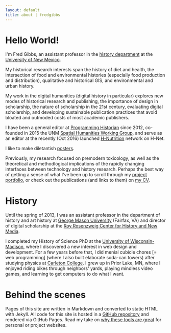 ```yaml
---
layout: default
title: about | fredgibbs
---
```


# Hello World!

I'm Fred Gibbs, an assistant professor in the [history department](http://history.unm.edu) at the [University of New Mexico](http://unm.edu). 

My historical research interests span the history of diet and health, the intersection of food and environmental histories (especially food production and distribution), qualitative and historical GIS, and environmental and urban history.

My work in the digital humanities (digital history in particular) explores new modes of historical research and publishing, the importance of design in scholarship, the nature of scholarship in the 21st century, evaluating digital scholarship, and developing sustainable publication practices that avoid bloated and outmoded costs of most academic publishers.

I have been a general editor at [Programming Historian](http://programminghistorian.org) since 2012, co-founded in 2015 the UNM [Spatial Humanities Working Group](http://spatialhumanities.unm.edu), and serve as an editor at the recently (Oct 2016) launched [H-Nutrition](https://networks.h-net.org/h-nutrition) network on H-Net.

I like to make diletantish [posters](../posters).

Previously, my research focused on premodern toxicology, as well as the theoretical and methodlogical implications of the rapidly changing interfaces between technology and history research. Perhaps the best way of getting a sense of what I've been up to scroll through my [project portfolio](../projects), or check out the publications (and links to them) on [my CV](../cv).

# History

Until the spring of 2013, I was an assistant professor in the department of history and art history at [George Mason University](http:///gmu.edu) (Fairfax, VA) and director of digital scholarship at the [Roy Rosenzweig Center for History and New Media](http://chnm.gmu.edu).

I completed my History of Science PhD at the [University of Wisconsin-Madison](http://wisc.edu), where I discovered a new interest in web design and development. For a few years before that, I did menial cubicle chores \[= web programming] (where I also built elaborate soda-can towers) after studying physics at [Carleton College](http://www.carleton.edu). I grew up in Prior Lake, MN, where I enjoyed riding bikes through neighbors' yards, playing  mindless video games, and learning to get computers to do what I want.


# Behind the scenes
Pages of this site are written in Markdown and converted to static HTML with Jekyll. All code for this site is hosted in a [GitHub repository](https://github.com/fredgibbs/fredgibbs.github.io) and rendered via GitHub Pages. Read my take on [why these tools are great](http://fredgibbs.net/posts/post/a-new-minimalist-versioned-website/) for personal or project websites.